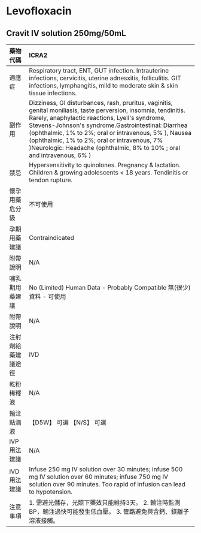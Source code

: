 # Levofloxacin

## Cravit IV solution 250mg/50mL

| 藥物代碼 | ICRA2 |
| :--- | :--- |
| 適應症 | Respiratory tract, ENT, GUT infection. Intrauterine infections, cervicitis, uterine adnesxitis, folliculitis. GIT infections, lymphangitis, mild to moderate skin & skin tissue infections. |
| 副作用 | Dizziness, GI disturbances, rash, pruritus, vaginitis, genital moniliasis, taste perversion, insomnia, tendinitis. Rarely, anaphylactic reactions, Lyell's syndrome, Stevens-Johnson's syndrome.Gastrointestinal: Diarrhea \(ophthalmic, 1% to 2%; oral or intravenous, 5% \), Nausea \(ophthalmic, 1% to 2%; oral or intravenous, 7% \)Neurologic: Headache \(ophthalmic, 8% to 10% ; oral and intravenous, 6% \) |
| 禁忌 | Hypersensitivity to quinolones. Pregnancy & lactation. Children & growing adolescents &lt; 18 years. Tendinitis or tendon rupture. |
| 懷孕用藥危分級 | 不可使用 |
| 孕期用藥建議 | Contraindicated |
| 附帶說明 | N/A |
| 哺乳期用藥建議 | No \(Limited\) Human Data - Probably Compatible 無\(很少\)資料 - 可使用 |
| 附帶說明 | N/A |
| 注射劑給藥建議途徑 | IVD |
| 乾粉稀釋液 | N/A |
| 輸注點滴液 | 【D5W】 可選  【N/S】 可選 |
| IVP 用法建議 | N/A |
| IVD 用法建議 | Infuse 250 mg IV solution over 30 minutes; infuse 500 mg IV solution over 60 minutes; infuse 750 mg IV solution over 90 minutes. Too rapid of infusion can lead to hypotension. |
| 注意事項 | 1. 需避光儲存，光照下藥效只能維持3天。 2. 輸注時監測BP，輸注過快可能發生低血壓。 3. 管路避免與含鈣、鎂離子溶液接觸。 |

